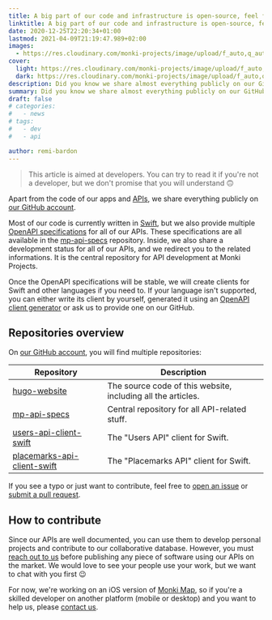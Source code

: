 ```yaml
---
title: A big part of our code and infrastructure is open-source, feel free to contribute!
linktitle: A big part of our code and infrastructure is open-source, feel free to contribute! | Monki Projects Blog
date: 2020-12-25T22:20:34+01:00
lastmod: 2021-04-09T21:19:47.989+02:00
images:
  - https://res.cloudinary.com/monki-projects/image/upload/f_auto,q_auto,dpr_auto,w_auto/v1617994718/website/en/uploads/articles/our-code-is-mainly-open-source/cover-light
cover:
  light: https://res.cloudinary.com/monki-projects/image/upload/f_auto,q_auto,dpr_auto,w_auto/v1617994718/website/en/uploads/articles/our-code-is-mainly-open-source/cover-light
  dark: https://res.cloudinary.com/monki-projects/image/upload/f_auto,q_auto,dpr_auto,w_auto/v1617994718/website/en/uploads/articles/our-code-is-mainly-open-source/cover-dark
description: Did you know we share almost everything publicly on our GitHub account? In this article, we explain you what's happening there.
summary: Did you know we share almost everything publicly on our GitHub account? In this article, we explain you what's happening there.
draft: false
# categories:
#   - news
# tags:
#   - dev
#   - api

author: remi-bardon
---
```


> This article is aimed at developers. You can try to read it if you're not a developer, but we don't promise that you will understand 🙃

Apart from the code of our apps and [APIs](https://en.wikipedia.org/wiki/API), we share everything publicly on [our GitHub account](https://github.com/MonkiProjects).

Most of our code is currently written in [Swift](https://swift.org), but we also provide multiple [OpenAPI specifications](https://swagger.io/specification/) for all of our APIs. These specifications are all available in the [mp-api-specs](https://github.com/MonkiProjects/mp-api-specs) repository. Inside, we also share a development status for all of our APIs, and we redirect you to the related informations. It is the central repository for API development at Monki Projects.

Once the OpenAPI specifications will be stable, we will create clients for Swift and other languages if you need to. If your language isn't supported, you can either write its client by yourself, generated it using an [OpenAPI client generator](https://openapi-generator.tech/docs/generators#client-generators) or ask us to provide one on our GitHub.

## Repositories overview

On [our GitHub account](https://github.com/MonkiProjects), you will find multiple repositories:

| Repository | Description |
| --- | --- |
| [hugo-website](https://github.com/MonkiProjects/hugo-website) | The source code of this website, including all the articles. |
| [mp-api-specs](https://github.com/MonkiProjects/mp-api-specs) | Central repository for all API-related stuff. |
| [users-api-client-swift](https://github.com/MonkiProjects/users-api-client-swift) | The "Users API" client for Swift. |
| [placemarks-api-client-swift](https://github.com/MonkiProjects/placemarks-api-client-swift) | The "Placemarks API" client for Swift. |

If you see a typo or just want to contribute, feel free to [open an issue](https://github.com/MonkiProjects/hugo-website/issues/new) or [submit a pull request](https://docs.github.com/en/free-pro-team@latest/github/collaborating-with-issues-and-pull-requests/proposing-changes-to-your-work-with-pull-requests).

## How to contribute

Since our APIs are well documented, you can use them to develop personal projects and contribute to our collaborative database. However, you must [reach out to us](/contact) before publishing any piece of software using our APIs on the market. We would love to see your people use your work, but we want to chat with you first 😉

For now, we're working on an iOS version of [Monki Map](/apps/monki-map), so if you're a skilled developer on another platform (mobile or desktop) and you want to help us, please [contact us](/contact).
